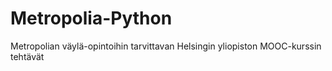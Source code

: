 # Metropolia-Python

Metropolian väylä-opintoihin tarvittavan Helsingin yliopiston MOOC-kurssin tehtävät
